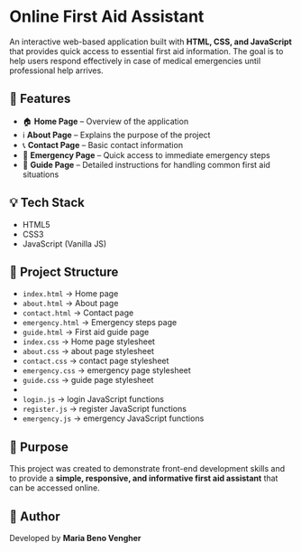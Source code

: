 # Online First Aid Assistant

An interactive web-based application built with **HTML, CSS, and JavaScript** that provides quick access to essential first aid information. The goal is to help users respond effectively in case of medical emergencies until professional help arrives.

## 🚀 Features
- 🏠 **Home Page** – Overview of the application
- ℹ️ **About Page** – Explains the purpose of the project
- 📞 **Contact Page** – Basic contact information
- 🚨 **Emergency Page** – Quick access to immediate emergency steps
- 📘 **Guide Page** – Detailed instructions for handling common first aid situations

## 💡 Tech Stack
- HTML5  
- CSS3  
- JavaScript (Vanilla JS)

## 📂 Project Structure
- `index.html` → Home page  
- `about.html` → About page  
- `contact.html` → Contact page  
- `emergency.html` → Emergency steps page  
- `guide.html` → First aid guide page  
- `index.css` → Home page stylesheet
- `about.css` → about page stylesheet
- `contact.css` → contact page stylesheet
- `emergency.css` → emergency page stylesheet
- `guide.css` → guide page stylesheet
- 
- `login.js` → login JavaScript functions
- `register.js` → register JavaScript functions
- `emergency.js` → emergency JavaScript functions  

## 🎯 Purpose
This project was created to demonstrate front-end development skills and to provide a **simple, responsive, and informative first aid assistant** that can be accessed online.


## 👤 Author
Developed by **Maria Beno Vengher**
